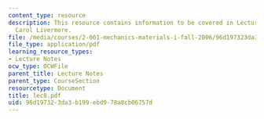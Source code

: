 ```yaml
---
content_type: resource
description: This resource contains information to be covered in Lecture 8 by Prof.
  Carol Livermore.
file: /media/courses/2-001-mechanics-materials-i-fall-2006/96d197323da3b199ebd978a8cb06757d_lec8.pdf
file_type: application/pdf
learning_resource_types:
- Lecture Notes
ocw_type: OCWFile
parent_title: Lecture Notes
parent_type: CourseSection
resourcetype: Document
title: lec8.pdf
uid: 96d19732-3da3-b199-ebd9-78a8cb06757d
---
```

